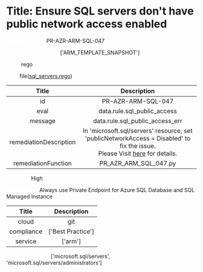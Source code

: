 



# Title: Ensure SQL servers don't have public network access enabled


***<font color="white">Master Test Id:</font>*** PR-AZR-ARM-SQL-047

***<font color="white">Master Snapshot Id:</font>*** ['ARM_TEMPLATE_SNAPSHOT']

***<font color="white">type:</font>*** rego

***<font color="white">rule:</font>*** file([sql_servers.rego])  
  
  
  
  

|Title|Description|
| :---: | :---: |
|id|PR-AZR-ARM-SQL-047|
|eval|data.rule.sql_public_access|
|message|data.rule.sql_public_access_err|
|remediationDescription|In 'microsoft.sql/servers' resource, set 'publicNetworkAccess = Disabled' to fix the issue.<br>Please Visit <a href='https://docs.microsoft.com/en-us/azure/templates/microsoft.sql/servers' target='_blank'>here</a> for details.|
|remediationFunction|PR_AZR_ARM_SQL_047.py|


***<font color="white">Severity:</font>*** High

***<font color="white">Description:</font>*** Always use Private Endpoint for Azure SQL Database and SQL Managed Instance  
  
  

|Title|Description|
| :---: | :---: |
|cloud|git|
|compliance|['Best Practice']|
|service|['arm']|


***<font color="white">Resource Types:</font>*** ['microsoft.sql/servers', 'microsoft.sql/servers/administrators']


[sql_servers.rego]: https://github.com/prancer-io/prancer-compliance-test/tree/master/azure/iac/sql_servers.rego

